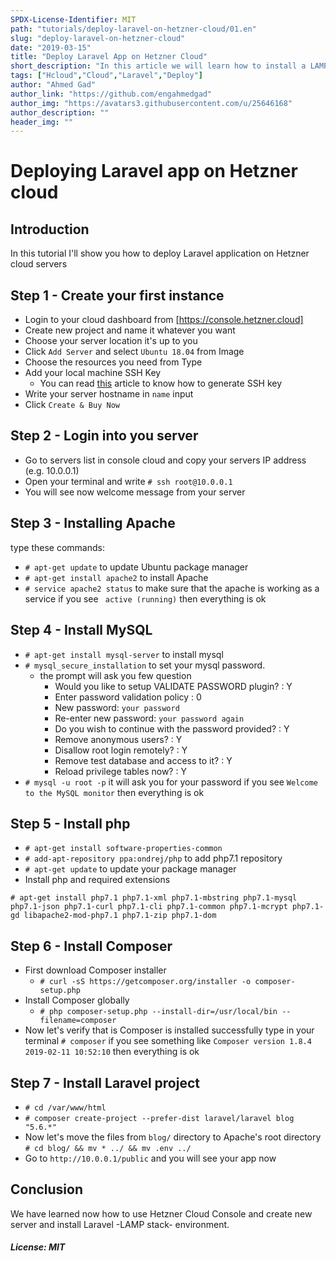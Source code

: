 ```yaml
---
SPDX-License-Identifier: MIT
path: "tutorials/deploy-laravel-on-hetzner-cloud/01.en"
slug: "deploy-laravel-on-hetzner-cloud"
date: "2019-03-15"
title: "Deploy Laravel App on Hetzner Cloud"
short_description: "In this article we will learn how to install a LAMP stack on a Hetzner cloud server and deploy a Laravel app on it"
tags: ["Hcloud","Cloud","Laravel","Deploy"]
author: "Ahmed Gad"
author_link: "https://github.com/engahmedgad"
author_img: "https://avatars3.githubusercontent.com/u/25646168"
author_description: ""
header_img: ""
---
```


# Deploying Laravel app on Hetzner cloud

## Introduction

In this tutorial I'll show you how to deploy Laravel application on Hetzner cloud servers

## Step 1 - Create your first instance

* Login to your cloud dashboard from [https://console.hetzner.cloud]
* Create new project and name it whatever you want
* Choose your server location it's up to you
* Click `Add Server` and select `Ubuntu 18.04` from Image
* Choose the resources you need from Type
* Add your local machine SSH Key 
    * You can read [this](https://help.github.com/en/enterprise/2.16/user/articles/generating-a-new-ssh-key-and-adding-it-to-the-ssh-agent) article to know how to generate SSH key
* Write your server hostname in `name` input
* Click `Create & Buy Now`
 
## Step 2 - Login into you server

* Go to servers list in console cloud and copy your servers IP address (e.g. 10.0.0.1)
* Open your terminal and write `# ssh root@10.0.0.1`
* You will see now welcome message from your server

## Step 3 - Installing Apache

 type these commands: 
* `# apt-get update` to update Ubuntu package manager
* `# apt-get install apache2` to install Apache 
* `# service apache2 status` to make sure that the apache is working as a service if you see ` active (running)` then everything is ok

## Step 4 - Install MySQL

* `# apt-get install mysql-server`  to install mysql 
* `# mysql_secure_installation` to set your mysql password.
    * the prompt will ask you few question 
        * Would you like to setup VALIDATE PASSWORD plugin? : Y
        * Enter password validation policy : 0
        * New password: `your password`
        * Re-enter new password: `your password again`
        * Do you wish to continue with the password provided? : Y
        * Remove anonymous users? : Y
        * Disallow root login remotely? : Y
        * Remove test database and access to it? : Y
        * Reload privilege tables now? : Y     
* `# mysql -u root -p` it will ask you for your password if you see `Welcome to the MySQL monitor` then everything is ok

## Step 5 - Install php

* `# apt-get install software-properties-common`
* `# add-apt-repository ppa:ondrej/php` to add php7.1 repository 
* `# apt-get update` to update your package manager
* Install php and required extensions 
```
# apt-get install php7.1 php7.1-xml php7.1-mbstring php7.1-mysql php7.1-json php7.1-curl php7.1-cli php7.1-common php7.1-mcrypt php7.1-gd libapache2-mod-php7.1 php7.1-zip php7.1-dom
``` 
## Step 6 - Install Composer

* First download Composer installer 
    * `# curl -sS https://getcomposer.org/installer -o composer-setup.php`
* Install Composer globally
    * `# php composer-setup.php --install-dir=/usr/local/bin --filename=composer`
* Now let's verify that is Composer is installed successfully type in your terminal `# composer` if you see something like `Composer version 1.8.4 2019-02-11 10:52:10` then everything is ok

## Step 7 - Install Laravel project

* `# cd /var/www/html`
* `# composer create-project --prefer-dist laravel/laravel blog "5.6.*"`
* Now let's move the files from `blog/` directory to Apache's root directory `# cd blog/ && mv * ../ && mv .env ../`
* Go to `http://10.0.0.1/public` and you will see your app now

## Conclusion

We have learned now how to use Hetzner Cloud Console and create new server and install Laravel -LAMP stack- environment.

##### License: MIT

<!---

Contributors's Certificate of Origin

By making a contribution to this project, I certify that:

(a) The contribution was created in whole or in part by me and I have

    the right to submit it under the license indicated in the file; or

(b) The contribution is based upon previous work that, to the best of my

    knowledge, is covered under an appropriate license and I have the

    right under that license to submit that work with modifications,

    whether created in whole or in part by me, under the same license

    (unless I am permitted to submit under a different license), as

    indicated in the file; or

(c) The contribution was provided directly to me by some other person

    who certified (a), (b) or (c) and I have not modified it.

(d) I understand and agree that this project and the contribution are

    public and that a record of the contribution (including all personal

    information I submit with it, including my sign-off) is maintained

    indefinitely and may be redistributed consistent with this project

    or the license(s) involved.

Signed-off-by: [Ahmed Gad eng.ahmedmgad@gmail.com ]

-->
